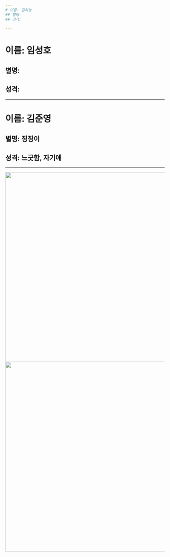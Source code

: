 ```yaml
---
# 이름: 김하늘
## 별명:
## 성격:

---
```

# 이름: 임성호
## 별명:
## 성격:

---
# 이름: 김준영
## 별명: 징징이
## 성격: 느긋함, 자기애 

---
<img src="http://cdnweb01.wikitree.co.kr/webdata/editor/201810/01/img_20181001105332_9c73fcd8.jpg" width=600></img>
<img src="http://pds.joins.com/news/component/htmlphoto_mmdata/201810/03/797cb2a4-5b62-4f20-b5dd-4f72113920b6.jpg" width=600></img>
